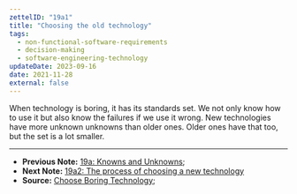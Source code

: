 ```yaml
---
zettelID: "19a1"
title: "Choosing the old technology"
tags:
  - non-functional-software-requirements
  - decision-making
  - software-engineering-technology
updateDate: 2023-09-16
date: 2021-11-28
external: false
---
```


When technology is boring, it has its standards set. We not only know how to use it but also know the failures if we use it wrong. New technologies have more unknown unknowns than older ones. Older ones have that too, but the set is a lot smaller.

---

- **Previous Note:** [19a: Knowns and Unknowns](/notes/19a/);
- **Next Note:** [19a2: The process of choosing a new technology](/notes/19a2/)
- **Source:** [Choose Boring Technology](https://mcfunley.com/choose-boring-technology);
